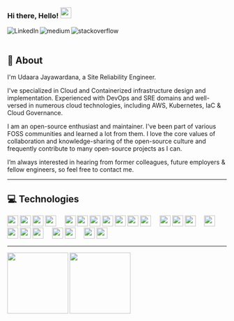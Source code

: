 ### Hi there, Hello! <img src="https://media.giphy.com/media/hvRJCLFzcasrR4ia7z/giphy.gif" width="25px">

[<img align="left" alt="LinkedIn" src="https://img.shields.io/badge/linkedin-%230077B5.svg?&style=for-the-badge&logo=linkedin&logoColor=white" />][linkedin]
[<img align="left" alt="medium" src="https://img.shields.io/badge/medium-%2312100E.svg?&style=for-the-badge&logo=medium&logoColor=Gray" />][medium]
[<img align="left" alt="stackoverflow" src="https://img.shields.io/badge/stack%20overflow-FE7A16?logo=stack-overflow&logoColor=white&style=for-the-badge" />][stackoverflow]
<br />
<br />

## 💬 About

I'm Udaara Jayawardana, a Site Reliability Engineer. 

I've specialized in Cloud and Containerized infrastructure design and implementation. Experienced with DevOps and SRE domains and well-versed in numerous cloud technologies, including AWS, Kubernetes, IaC & Cloud Governance.

I am an open-source enthusiast and maintainer. I've been part of various FOSS communities and learned a lot from them. I love the core values of collaboration and knowledge-sharing of the open-source culture and frequently contribute to many open-source projects as I can.

I’m always interested in hearing from former colleagues, future employers & fellow engineers, so feel free to contact me.

<hr>

## 💻 Technologies

<p>
<img height="25" src="https://img.shields.io/badge/-AWS-000?&logo=Amazon-AWS&logoColor=F90">
<img height="25" src="https://img.shields.io/badge/-Azure-000?&logo=Microsoft-Azure&logoColor=007FFF">
<img height="25" src="https://img.shields.io/badge/-Terraform-000?&logo=terraform&logoColor=674EA7">
<img height="25" src="https://img.shields.io/badge/-Ansible-000?&logo=ansible">
&nbsp;
&nbsp;
<img height="25" src="https://img.shields.io/badge/-Docker-000?&logo=Docker">
<img height="25" src="https://img.shields.io/badge/-Kubernetes-000?&logo=Kubernetes">
<img height="25" src="https://img.shields.io/badge/-Helm-000?&logo=helm&logoColor=007FFF">
<img height="25" src="https://img.shields.io/badge/-Fluentd-000?&logo=fluentd">
<img height="25" src="https://img.shields.io/badge/-OPA-000?&logo=OPA">
<img height="25" src="https://img.shields.io/badge/-Argo-000?&logo=Argo">
<img height="25" src="https://img.shields.io/badge/-Rancher-000?&logo=rancher&logoColor=007FFF">
&nbsp;
&nbsp;
<img height="25" src="https://img.shields.io/badge/-Jenkins-000?&logo=Jenkins">
<img height="25" src="https://img.shields.io/badge/-GitLab-000?&logo=Gitlab">
<img height="25" src="https://img.shields.io/badge/-SonarQube-000?&logo=sonarqube">
&nbsp;
&nbsp;
<img height="25" src="https://img.shields.io/badge/-NewRelic-000?&logo=newrelic&logoColor=A2C4C9">
<img height="25" src="https://img.shields.io/badge/-Prometheus-000?&logo=dynatrace">
<img height="25" src="https://img.shields.io/badge/-Prometheus-000?&logo=prometheus">
<img height="25" src="https://img.shields.io/badge/-Grafana-000?&logo=grafana">
&nbsp;
&nbsp;
<img height="25" src="https://img.shields.io/badge/-RedHat-000?&logo=Redhat&logoColor=CC0000">
<img height="25" src="https://img.shields.io/badge/-Debian-000?&logo=Debian&logoColor=660000">
&nbsp;
&nbsp;
<img height="25" src="https://img.shields.io/badge/-Python-000?&logo=Python&logoColor=FEE907">
<img height="25" src="https://img.shields.io/badge/-Go-000?&logo=Go">
</p>
<hr>


<img height="140px" align="left" src="https://github-readme-stats.vercel.app/api?username=udaara&show_icons=true&hide=html&layout=compact&theme=gotham"/>
<img height="140px" align="left" src="https://github-readme-stats.vercel.app/api/top-langs/?username=udaara&hide=html&layout=compact&theme=gotham"/>


[medium]: https://udaara.medium.com/
[linkedin]: https://www.linkedin.com/in/udaara/
[stackoverflow]: https://stackoverflow.com/users/6236161/sauj
